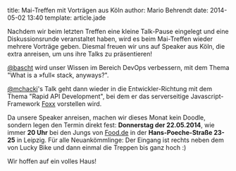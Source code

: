 title: Mai-Treffen mit Vorträgen aus Köln
author: Mario Behrendt
date: 2014-05-02 13:40
template: article.jade

Nachdem wir beim letzten Treffen eine kleine Talk-Pause eingelegt und eine
Diskussionsrunde veranstaltet haben, wird es beim Mai-Treffen wieder mehrere
Vorträge geben. Diesmal freuen wir uns auf Speaker aus Köln, die extra anreisen,
um uns ihre Talks zu präsentieren!

[@bascht](https://twitter.com/bascht) wird unser Wissen im Bereich DevOps
verbessern, mit dem Thema "What is a »full« stack, anyways?".

[@mchacki](https://twitter.com/mchacki)'s Talk geht dann wieder in die
Entwickler-Richtung mit dem Thema "Rapid API Development", bei dem er das
serverseitige Javascript-Framework [Foxx](https://www.arangodb.org/foxx) vorstellen wird.

Da unsere Speaker anreisen, machen wir dieses Monat kein Doodle, sondern legen
den Termin direkt fest: **Donnerstag der 22.05.2014**, wie immer **20 Uhr** bei den
Jungs von [Food.de](http://www.food.de) in der **Hans-Poeche-Straße 23-25** in
Leipzig. Für alle Neuankömmlinge: Der Eingang ist rechts neben dem von Lucky
Bike und dann einmal die Treppen bis ganz hoch :)

Wir hoffen auf ein volles Haus!

